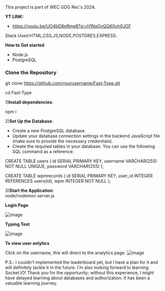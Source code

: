 
This project is part of WEC GDG Rec's 2024.<br>

**YT LINK:**
- https://youtu.be/UO4bD8eRme8?si=H1NqGyQQ6Xoh0JGF <br>

Stack Used:HTML,CSS,JS,NODE,POSTGRES,EXPRESS. <br>


**How to Get started**
- Node.js 
- PostgreSQL

### Clone the Repository
git clone https://github.com/yourusername/Fast-Type.git<br>

cd Fast-Type<br>

1)**Install dependencies**:

npm i<br>

2)**Set Up the Database**:
- Create a new PostgreSQL database.<br>
- Update your database connection settings in the backend JavaScript file (make sure to provide the necessary credentials).<br>
- Create the required tables in your database. You can use the following SQL command as a reference:

CREATE TABLE users (
    id SERIAL PRIMARY KEY,
    username VARCHAR(255) NOT NULL UNIQUE,
    password VARCHAR(255) 
);

CREATE TABLE wpmrecords (
    id SERIAL PRIMARY KEY,
    user_id INTEGER REFERENCES users(id),
    wpm INTEGER NOT NULL
);<br>

3)**Start the Application**:<br>
node/nodemon server.js

**Login Page**<br>

![image](https://github.com/user-attachments/assets/5f564fdc-5732-4794-bab8-b9b3f8f917ac)

**Typing Test**<br>

![image](https://github.com/user-attachments/assets/627ecf23-ee42-4e01-98f8-808dc67cdfd2)

**To view user anlytics**<br>

Click on the username, this will direct to the analytics page.
![image](https://github.com/user-attachments/assets/d77fa70d-5d00-48be-8f1c-fea99c99939c)

P.S.: I couldn't implemented the leaderboard yet, but I have a plan for it and will definitely tackle it in the future. I'm also looking forward to learning Socket.IO! Thank you for the opportunity; without this experience, I might have delayed learning about databases and authorization. It has been a valuable learning journey.





